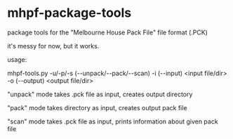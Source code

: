 # mhpf-package-tools
package tools for the "Melbourne House Pack File" file format (.PCK)

it's messy for now, but it works.

usage:

mhpf-tools.py -u/-p/-s (--unpack/--pack/--scan) -i (--input) <input file/dir> -o (--output) <output file/dir>

"unpack" mode takes .pck file as input, creates output directory

"pack" mode takes directory as input, creates output pack file

"scan" mode takes .pck file as input, prints information about given pack file
